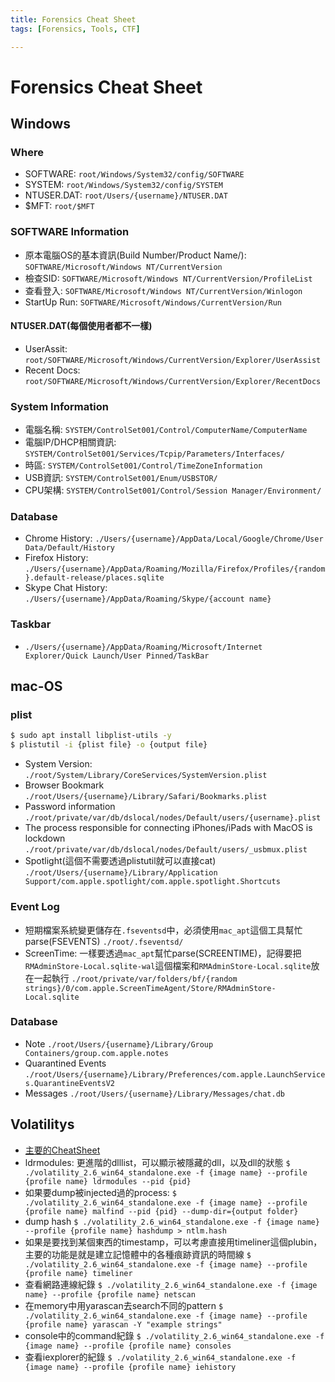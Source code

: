 ```yaml
---
title: Forensics Cheat Sheet
tags: [Forensics, Tools, CTF]

---
```


# Forensics Cheat Sheet
## Windows
### Where
* SOFTWARE: `root/Windows/System32/config/SOFTWARE`
* SYSTEM: `root/Windows/System32/config/SYSTEM`
* NTUSER.DAT: `root/Users/{username}/NTUSER.DAT`
* \$MFT: `root/$MFT`

### SOFTWARE Information
* 原本電腦OS的基本資訊(Build Number/Product Name/):
    `SOFTWARE/Microsoft/Windows NT/CurrentVersion`
* 檢查SID:
    `SOFTWARE/Microsoft/Windows NT/CurrentVersion/ProfileList`
* 查看登入:
    `SOFTWARE/Microsoft/Windows NT/CurrentVersion/Winlogon`
* StartUp Run:
    `SOFTWARE/Microsoft/Windows/CurrentVersion/Run`
#### NTUSER.DAT(每個使用者都不一樣)
* UserAssit:
    `root/SOFTWARE/Microsoft/Windows/CurrentVersion/Explorer/UserAssist`
* Recent Docs:
    `root/SOFTWARE/Microsoft/Windows/CurrentVersion/Explorer/RecentDocs`
### System Information
* 電腦名稱:
    `SYSTEM/ControlSet001/Control/ComputerName/ComputerName`
* 電腦IP/DHCP相關資訊:
    `SYSTEM/ControlSet001/Services/Tcpip/Parameters/Interfaces/`
* 時區:
    `SYSTEM/ControlSet001/Control/TimeZoneInformation`
* USB資訊:
    `SYSTEM/ControlSet001/Enum/USBSTOR/`
* CPU架構:
    `SYSTEM/ControlSet001/Control/Session Manager/Environment/`


### Database
* Chrome History:
    `./Users/{username}/AppData/Local/Google/Chrome/User Data/Default/History`
* Firefox History:
    `./Users/{username}/AppData/Roaming/Mozilla/Firefox/Profiles/{random}.default-release/places.sqlite`
* Skype Chat History:
    `./Users/{username}/AppData/Roaming/Skype/{account name}`
    
### Taskbar
* `./Users/{username}/AppData/Roaming/Microsoft/Internet Explorer/Quick Launch/User Pinned/TaskBar`


## mac-OS
### plist
```bash
$ sudo apt install libplist-utils -y
$ plistutil -i {plist file} -o {output file}
```
* System Version:
    `./root/System/Library/CoreServices/SystemVersion.plist`
* Browser Bookmark
    `./root/Users/{username}/Library/Safari/Bookmarks.plist`
* Password information
    `./root/private/var/db/dslocal/nodes/Default/users/{username}.plist`
* The process responsible for connecting iPhones/iPads with MacOS is lockdown
    `./root/private/var/db/dslocal/nodes/Default/users/_usbmux.plist`
* Spotlight(這個不需要透過plistutil就可以直接cat)
    `./root/Users/{username}/Library/Application Support/com.apple.spotlight/com.apple.spotlight.Shortcuts`
### Event Log
* 短期檔案系統變更儲存在`.fseventsd`中，必須使用`mac_apt`這個工具幫忙parse(FSEVENTS)
    `./root/.fseventsd/`
* ScreenTime: 一樣要透過`mac_apt`幫忙parse(SCREENTIME)，記得要把`RMAdminStore-Local.sqlite-wal`這個檔案和`RMAdminStore-Local.sqlite`放在一起執行
    `./root/private/var/folders/bf/{random strings}/0/com.apple.ScreenTimeAgent/Store/RMAdminStore-Local.sqlite`
### Database
* Note
    `./root/Users/{username}/Library/Group Containers/group.com.apple.notes`
* Quarantined Events
    `./root/Users/{username}/Library/Preferences/com.apple.LaunchServices.QuarantineEventsV2`
* Messages
    `./root/Users/{username}/Library/Messages/chat.db`
    
## Volatilitys
* [主要的CheatSheet](https://hackmd.io/@TuX-/BymMpKd0s)
* ldrmodules: 更進階的dlllist，可以顯示被隱藏的dll，以及dll的狀態
    `$ ./volatility_2.6_win64_standalone.exe -f {image name} --profile {profile name} ldrmodules --pid {pid}`
* 如果要dump被injected過的process:
    `$ ./volatility_2.6_win64_standalone.exe -f {image name} --profile {profile name} malfind --pid {pid} --dump-dir={output folder}`
* dump hash
    `$ ./volatility_2.6_win64_standalone.exe -f {image name} --profile {profile name} hashdump > ntlm.hash`
* 如果是要找到某個東西的timestamp，可以考慮直接用timeliner這個plubin，主要的功能是就是建立記憶體中的各種痕跡資訊的時間線
    `$ ./volatility_2.6_win64_standalone.exe -f {image name} --profile {profile name} timeliner `
* 查看網路連線紀錄
    `$ ./volatility_2.6_win64_standalone.exe -f {image name} --profile {profile name} netscan`
* 在memory中用yarascan去search不同的pattern
    `$ ./volatility_2.6_win64_standalone.exe -f {image name} --profile {profile name} yarascan -Y "example strings"`
* console中的command紀錄
    `$ ./volatility_2.6_win64_standalone.exe -f {image name} --profile {profile name} consoles`
* 查看iexplorer的紀錄
    `$ ./volatility_2.6_win64_standalone.exe -f {image name} --profile {profile name} iehistory`